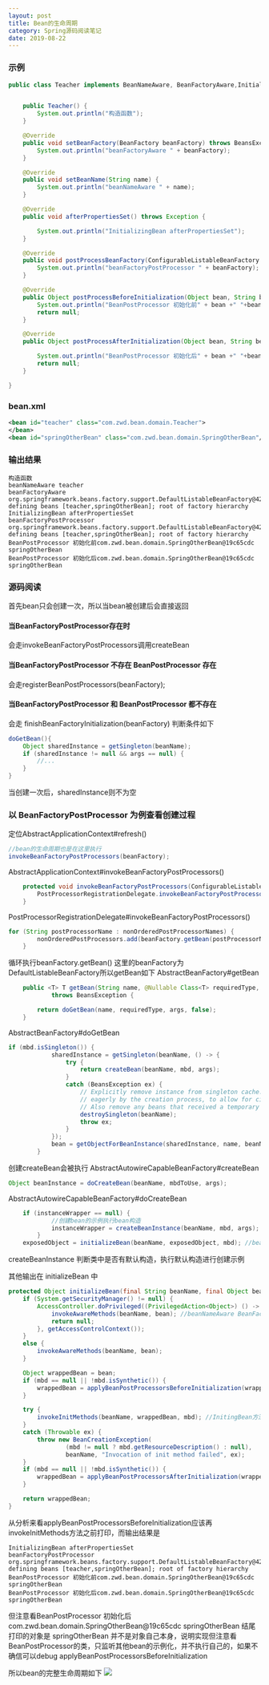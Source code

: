 ```yaml
---
layout: post
title: Bean的生命周期
category: Spring源码阅读笔记
date: 2019-08-22
---
```


### 示例
```java
public class Teacher implements BeanNameAware, BeanFactoryAware,InitializingBean, BeanFactoryPostProcessor, BeanPostProcessor  {


	public Teacher() {
		System.out.println("构造函数");
	}

	@Override
	public void setBeanFactory(BeanFactory beanFactory) throws BeansException {
		System.out.println("beanFactoryAware " + beanFactory);
	}

	@Override
	public void setBeanName(String name) {
		System.out.println("beanNameAware " + name);
	}

	@Override
	public void afterPropertiesSet() throws Exception {

		System.out.println("InitializingBean afterPropertiesSet");
	}

	@Override
	public void postProcessBeanFactory(ConfigurableListableBeanFactory beanFactory) throws BeansException {
		System.out.println("beanFactoryPostProcessor " + beanFactory);
	}

	@Override
	public Object postProcessBeforeInitialization(Object bean, String beanName) throws BeansException {
		System.out.println("BeanPostProcessor 初始化前" + bean +" "+beanName);
		return null;
	}

	@Override
	public Object postProcessAfterInitialization(Object bean, String beanName) throws BeansException {

		System.out.println("BeanPostProcessor 初始化后" + bean +" "+beanName);
		return null;
	}

}
```
### bean.xml
```xml
<bean id="teacher" class="com.zwd.bean.domain.Teacher">
</bean>
<bean id="springOtherBean" class="com.zwd.bean.domain.SpringOtherBean"/>
```
### 输出结果
```
构造函数
beanNameAware teacher
beanFactoryAware org.springframework.beans.factory.support.DefaultListableBeanFactory@4241e0f4: defining beans [teacher,springOtherBean]; root of factory hierarchy
InitializingBean afterPropertiesSet
beanFactoryPostProcessor org.springframework.beans.factory.support.DefaultListableBeanFactory@4241e0f4: defining beans [teacher,springOtherBean]; root of factory hierarchy
BeanPostProcessor 初始化前com.zwd.bean.domain.SpringOtherBean@19c65cdc springOtherBean
BeanPostProcessor 初始化后com.zwd.bean.domain.SpringOtherBean@19c65cdc springOtherBean
```

### 源码阅读
首先bean只会创建一次，所以当bean被创建后会直接返回
#### 当BeanFactoryPostProcessor存在时
会走invokeBeanFactoryPostProcessors调用createBean
#### 当BeanFactoryPostProcessor 不存在 BeanPostProcessor 存在
会走registerBeanPostProcessors(beanFactory); 
#### 当BeanFactoryPostProcessor 和 BeanPostProcessor 都不存在
会走 finishBeanFactoryInitialization(beanFactory)
判断条件如下
```java
doGetBean(){
    Object sharedInstance = getSingleton(beanName);
    if (sharedInstance != null && args == null) {
        //...
    }
}
```
当创建一次后，sharedInstance则不为空

### 以 BeanFactoryPostProcessor 为例查看创建过程
定位AbstractApplicationContext#refresh()
```java
//bean的生命周期也是在这里执行
invokeBeanFactoryPostProcessors(beanFactory);
```
AbstractApplicationContext#invokeBeanFactoryPostProcessors()
```java
	protected void invokeBeanFactoryPostProcessors(ConfigurableListableBeanFactory beanFactory) {
		PostProcessorRegistrationDelegate.invokeBeanFactoryPostProcessors(beanFactory, getBeanFactoryPostProcessors());
	}

```

PostProcessorRegistrationDelegate#invokeBeanFactoryPostProcessors()
```java
for (String postProcessorName : nonOrderedPostProcessorNames) {
        nonOrderedPostProcessors.add(beanFactory.getBean(postProcessorName, BeanFactoryPostProcessor.class));
    }
```
循环执行beanFactory.getBean() 这里的beanFactory为DefaultListableBeanFactory所以getBean如下
AbstractBeanFactory#getBean
```java
	public <T> T getBean(String name, @Nullable Class<T> requiredType, @Nullable Object... args)
			throws BeansException {

		return doGetBean(name, requiredType, args, false);
	}
```
AbstractBeanFactory#doGetBean
```java
if (mbd.isSingleton()) {
            sharedInstance = getSingleton(beanName, () -> {
                try {
                    return createBean(beanName, mbd, args);
                }
                catch (BeansException ex) {
                    // Explicitly remove instance from singleton cache: It might have been put there
                    // eagerly by the creation process, to allow for circular reference resolution.
                    // Also remove any beans that received a temporary reference to the bean.
                    destroySingleton(beanName);
                    throw ex;
                }
            });
            bean = getObjectForBeanInstance(sharedInstance, name, beanName, mbd);
        }
```
创建createBean会被执行
AbstractAutowireCapableBeanFactory#createBean
```java
Object beanInstance = doCreateBean(beanName, mbdToUse, args);
```
AbstractAutowireCapableBeanFactory#doCreateBean
```java
	if (instanceWrapper == null) {
			//创建bean的示例执行bean构造
			instanceWrapper = createBeanInstance(beanName, mbd, args);
		}
	exposedObject = initializeBean(beanName, exposedObject, mbd); //bean的生命周期
```
createBeanInstance 判断类中是否有默认构造，执行默认构造进行创建示例

其他输出在 initializeBean 中

```java
protected Object initializeBean(final String beanName, final Object bean, @Nullable RootBeanDefinition mbd) {
    if (System.getSecurityManager() != null) {
        AccessController.doPrivileged((PrivilegedAction<Object>) () -> {
            invokeAwareMethods(beanName, bean); //beanNameAware BeanFactoryAware执行
            return null;
        }, getAccessControlContext());
    }
    else {
        invokeAwareMethods(beanName, bean);
    }

    Object wrappedBean = bean;
    if (mbd == null || !mbd.isSynthetic()) {
        wrappedBean = applyBeanPostProcessorsBeforeInitialization(wrappedBean, beanName);
    }

    try {
        invokeInitMethods(beanName, wrappedBean, mbd); //InitingBean方法执行
    }
    catch (Throwable ex) {
        throw new BeanCreationException(
                (mbd != null ? mbd.getResourceDescription() : null),
                beanName, "Invocation of init method failed", ex);
    }
    if (mbd == null || !mbd.isSynthetic()) {
        wrappedBean = applyBeanPostProcessorsAfterInitialization(wrappedBean, beanName);
    }

    return wrappedBean;
}
```
从分析来看applyBeanPostProcessorsBeforeInitialization应该再invokeInitMethods方法之前打印，而输出结果是
```
InitializingBean afterPropertiesSet
beanFactoryPostProcessor org.springframework.beans.factory.support.DefaultListableBeanFactory@4241e0f4: defining beans [teacher,springOtherBean]; root of factory hierarchy
BeanPostProcessor 初始化前com.zwd.bean.domain.SpringOtherBean@19c65cdc springOtherBean
BeanPostProcessor 初始化后com.zwd.bean.domain.SpringOtherBean@19c65cdc springOtherBean
```
但注意看BeanPostProcessor 初始化后com.zwd.bean.domain.SpringOtherBean@19c65cdc springOtherBean 结尾打印的对象是 springOtherBean
并不是对象自己本身，说明实现但注意看BeanPostProcessor的类，只监听其他bean的示例化，并不执行自己的，如果不确信可以debug applyBeanPostProcessorsBeforeInitialization

所以bean的完整生命周期如下
![](/image/0001.png)
